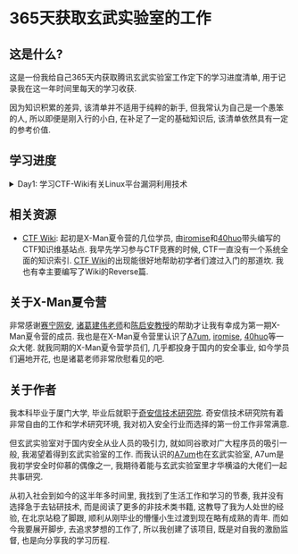 # 365天获取玄武实验室的工作

## 这是什么? 

这是一份我给自己365天内获取腾讯玄武实验室工作定下的学习进度清单, 用于记录我在这一年时间里每天的学习收获. 

因为知识积累的差异, 该清单并不适用于纯粹的新手, 但我常认为自己是一个愚笨的人, 所以即便是刚入行的小白, 在补足了一定的基础知识后, 该清单依然具有一定的参考价值. 

## 学习进度

<details>
<summary>Day1: 学习CTF-Wiki有关Linux平台漏洞利用技术</summary>

传送门: [Linux Pwn](https://ctf-wiki.github.io/ctf-wiki/pwn/readme-zh/)

</details>

## 相关资源

* [CTF Wiki](https://ctf-wiki.github.io/ctf-wiki/): 起初是X-Man夏令营的几位学员, 由[iromise](https://github.com/iromise)和[40huo](https://github.com/40huo)带头编写的CTF知识维基站点. 我早先学习参与CTF竞赛的时候, CTF一直没有一个系统全面的知识索引. [CTF Wiki](https://ctf-wiki.github.io/ctf-wiki/)的出现能很好地帮助初学者们渡过入门的那道坎. 我也有幸主要编写了Wiki的Reverse篇. 

## 关于X-Man夏令营

非常感谢[赛宁网安](http://www.cyberpeace.cn/), [诸葛建伟老师](https://netsec.ccert.edu.cn/chs/people/zhugejw/)和[陈启安教授](https://information.xmu.edu.cn/info/1018/3156.htm)的帮助才让我有幸成为第一期X-Man夏令营的成员. 我也是在X-Man夏令营里认识了[A7um](https://github.com/A7um), [iromise](https://github.com/iromise), [40huo](https://github.com/40huo)等一众大佬. 就我同期的X-Man夏令营学员们, 几乎都投身于国内的安全事业, 如今学员们遍地开花, 也是诸葛老师非常欣慰看见的吧. 

## 关于作者

我本科毕业于厦门大学, 毕业后就职于[奇安信技术研究院](https://research.qianxin.com/). 奇安信技术研究院有着非常自由的工作和学术研究环境, 我对初入安全行业而选择的第一份工作非常满意.

但玄武实验室对于国内安全从业人员的吸引力, 就如同谷歌对广大程序员的吸引一般, 我渴望着得到玄武实验室的工作. 而我认识的[A7um](https://github.com/A7um)也在玄武实验室, A7um是我初学安全时仰慕的偶像之一, 我期待着能与玄武实验室里才华横溢的大佬们一起共事研究. 

从初入社会到如今的这半年多时间里, 我找到了生活工作和学习的节奏, 我并没有选择急于去钻研技术, 而是阅读了更多的非技术类书籍, 这教导了我为人处世的经验, 在北京站稳了脚跟, 顺利从刚毕业的懵懂小生过渡到现在略有成熟的青年. 而如今我要展开脚步, 去追求梦想的工作了, 所以我创建了该项目, 既是对自我的激励监督, 也是向分享我的学习历程.